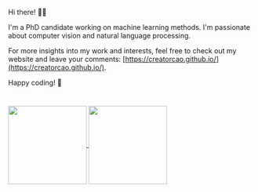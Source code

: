 
Hi there! 👋😊

I'm a PhD candidate working on machine learning methods. I'm passionate about computer vision and natural language processing. 

For more insights into my work and interests, feel free to check out my website and leave your comments: [https://creatorcao.github.io/](https://creatorcao.github.io/).

Happy coding! 🤖


#  
<a href="https://github.com/creatorcao/github-readme-stats">
  <img height=160 align="center" src="https://github-readme-stats.vercel.app/api?username=creatorcao&theme=graywhite" />
</a>
<a href="https://github.com/creatorcao">
  <img height=160 align="center" src="https://github-readme-stats.vercel.app/api/top-langs?username=creatorcao&hide_progress=true&theme=graywhite&layout=compact&langs_count=8&card_width=320" />
</a>

